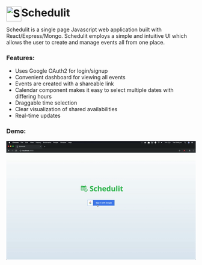 # <img src="https://image.flaticon.com/icons/svg/34/34389.svg" align="left" title="Schedulit logo" width="40" height="40"> Schedulit

Schedulit is a single page Javascript web application built with React/Express/Mongo. Schedulit employs a simple and intuitive UI which allows the user to create and manage events all from one place. 
### Features: 
- Uses Google OAuth2 for login/signup
- Convenient dashboard for viewing all events
- Events are created with a shareable link
- Calendar component makes it easy to select multiple dates with differing hours
- Draggable time selection
- Clear visualization of shared availabilities
- Real-time updates
### Demo:
![](schedulit-demo.gif)
